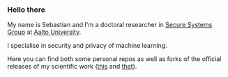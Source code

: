 ### Hello there

My name is Sebastian and I'm a doctoral researcher in
[Secure Systems Group](https://ssg.aalto.fi) at [Aalto University](https://www.aalto.fi/en).

I specialise in security and privacy of machine learning.

Here you can find both some personal repos as well as forks of the official releases of my scientific work ([this](https://github.com/sebszyller/prada-protecting-against-dnn-model-stealing-attacks) and [that](https://github.com/sebszyller/recagglo)).
